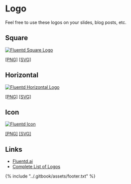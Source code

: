 # Logo

Feel free to use these logos on your slides, blog posts, etc.

## Square

[![Fluentd Square Logo](../.gitbook/assets/Fluentd_square.png)](https://github.com/fluent/fluentd-docs-gitbook/tree/53020426cdcfcb5a5f722031838ee1cb95b5a7a2/images/logo/Fluentd_square.png)

[\[PNG\]](https://github.com/fluent/fluentd-docs-gitbook/tree/53020426cdcfcb5a5f722031838ee1cb95b5a7a2/images/logo/Fluentd_square.png) [\[SVG\]](https://github.com/fluent/fluentd-docs-gitbook/tree/53020426cdcfcb5a5f722031838ee1cb95b5a7a2/images/logo/Fluentd_square.svg)

## Horizontal

[![Fluentd Horizontal Logo](../.gitbook/assets/Fluentd_horizontal.png)](https://github.com/fluent/fluentd-docs-gitbook/tree/53020426cdcfcb5a5f722031838ee1cb95b5a7a2/images/logo/Fluentd_horizontal.png)

[\[PNG\]](https://github.com/fluent/fluentd-docs-gitbook/tree/53020426cdcfcb5a5f722031838ee1cb95b5a7a2/images/logo/Fluentd_horizontal.png) [\[SVG\]](https://github.com/fluent/fluentd-docs-gitbook/tree/53020426cdcfcb5a5f722031838ee1cb95b5a7a2/images/logo/Fluentd_horizontal.svg)

## Icon

[![Fluentd Icon](../.gitbook/assets/Fluentd_icon.png)](https://github.com/fluent/fluentd-docs-gitbook/tree/53020426cdcfcb5a5f722031838ee1cb95b5a7a2/images/logo/Fluentd_icon.png)

[\[PNG\]](https://github.com/fluent/fluentd-docs-gitbook/tree/53020426cdcfcb5a5f722031838ee1cb95b5a7a2/images/logo/Fluentd_icon.png) [\[SVG\]](https://github.com/fluent/fluentd-docs-gitbook/tree/53020426cdcfcb5a5f722031838ee1cb95b5a7a2/images/logo/Fluentd_icon.svg)

## Links

* [Fluentd.ai](https://github.com/fluent/fluentd-docs-gitbook/tree/53020426cdcfcb5a5f722031838ee1cb95b5a7a2/images/logo/Fluentd.ai)
* [Complete List of Logos](https://github.com/fluent/fluentd-docs-gitbook/tree/1.0/images/logo)

{% include "../.gitbook/assets/footer.txt" %}
